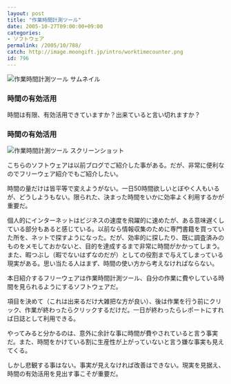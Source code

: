```yaml
---
layout: post
title: "作業時間計測ツール"
date: 2005-10-27T09:00:00+09:00
categories:
- ソフトウェア
permalink: /2005/10/788/
catch: http://image.moongift.jp/intro/worktimecounter.png
id: 796
---
```

 ![作業時間計測ツール サムネイル](http://image.moongift.jp/intro/worktimecounter.s.png "作業時間計測ツール サムネイル")
  

### 時間の有効活用
  
時間は有限、有効活用できていますか？出来ていると言い切れますか？  
<!--more-->  

### 時間の有効活用
  

![作業時間計測ツール スクリーンショット](http://image.moongift.jp/intro/worktimecounter.png "作業時間計測ツール スクリーンショット")

  

こちらのソフトウェアは以前ブログでご紹介した事がある。だが、非常に便利なのでフリーウェア紹介でもご紹介したい。

  

時間の量だけは皆平等で変えようがない。一日50時間欲しいとぼやく人もいるが、どうしようもない。限られた、決まった時間をいかに効率よく利用するかが重要だ。

  

個人的にインターネットはビジネスの速度を飛躍的に速めたが、ある意味遅くしている部分もあると感じている。以前なら情報収集のために専門書籍を買っていた所を、ネットで探すようになった。だが、効率的に探したり、既に調査済みのものをメモしておかないと、目的を達成するまで非常に時間がかかってしまう。また、暇つぶし（暇でないはずなのだが）としての役割まで与えてしまっている現実がある。思い当たる人はまず、時間の使い方から考えなければならない。

  

本日紹介するフリーウェアは作業時間計測ツール、自分の作業に費やしている時間を見られるようにするソフトウェアだ。

  

項目を決めて（これは出来るだけ大雑把な方が良い）、後は作業を行う前にクリック、作業が終わったらクリックするだけだ。一日が終わったらレポートにすれば日誌として利用できる。

  

やってみると分かるのは、意外に余計な事に時間が費やされていると言う事実だ。また、時間をかけている割に生産性が上がっていないと言う嫌な事実も見えてくる。

  

しかし悲観する事はない。事実が見えなければ改善はできない。現実を見据え、時間の有効活用を見出す事こそが重要だ。

